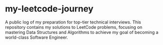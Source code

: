 # my-leetcode-journey
A public log of my preparation for top-tier technical interviews. This repository contains my solutions to LeetCode problems, focusing on mastering Data Structures and Algorithms to achieve my goal of becoming a world-class Software Engineer.
